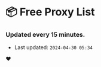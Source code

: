 # :package: Free Proxy List
### Updated every 15 minutes.

- Last updated: `2024-04-30 05:34`

:heart:
